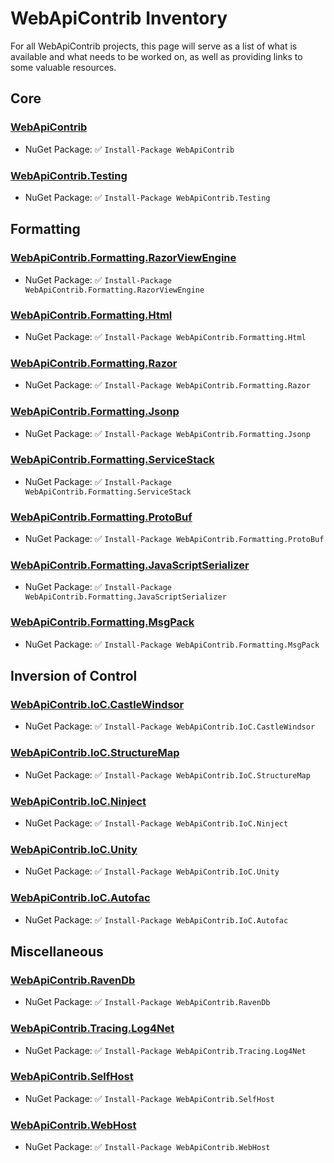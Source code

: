 # WebApiContrib Inventory

For all WebApiContrib projects, this page will serve as a list of what is available and what needs to be 
worked on, as well as providing links to some valuable resources.

## Core

### [WebApiContrib](http://github.com/WebApiContrib/WebApiContrib)

* NuGet Package: :white_check_mark: `Install-Package WebApiContrib`

### [WebApiContrib.Testing](http://github.com/WebApiContrib/WebApiContrib.Testing)

* NuGet Package: :white_check_mark: `Install-Package WebApiContrib.Testing`

## Formatting

###  [WebApiContrib.Formatting.RazorViewEngine](http://github.com/WebApiContrib/WebApiContrib.Formatting.RazorViewEngine)

* NuGet Package: :white_check_mark: `Install-Package WebApiContrib.Formatting.RazorViewEngine`

### [WebApiContrib.Formatting.Html](http://github.com/WebApiContrib/WebApiContrib.Formatting.Html)

* NuGet Package: :white_check_mark: `Install-Package WebApiContrib.Formatting.Html`

### [WebApiContrib.Formatting.Razor](http://github.com/WebApiContrib/WebApiContrib.Formatting.Razor)

* NuGet Package: :white_check_mark: `Install-Package WebApiContrib.Formatting.Razor`

### [WebApiContrib.Formatting.Jsonp](http://github.com/WebApiContrib/WebApiContrib.Formatting.Jsonp)

* NuGet Package: :white_check_mark: `Install-Package WebApiContrib.Formatting.Jsonp`

### [WebApiContrib.Formatting.ServiceStack](http://github.com/WebApiContrib/WebApiContrib.Formatting.ServiceStack)

* NuGet Package: :white_check_mark: `Install-Package WebApiContrib.Formatting.ServiceStack`

### [WebApiContrib.Formatting.ProtoBuf](http://github.com/WebApiContrib/WebApiContrib.Formatting.ProtoBuf)

* NuGet Package: :white_check_mark: `Install-Package WebApiContrib.Formatting.ProtoBuf`

### [WebApiContrib.Formatting.JavaScriptSerializer](http://github.com/WebApiContrib/WebApiContrib.Formatting.JavaScriptSerializer)

* NuGet Package: :white_check_mark: `Install-Package WebApiContrib.Formatting.JavaScriptSerializer`

### [WebApiContrib.Formatting.MsgPack](http://github.com/WebApiContrib/WebApiContrib.Formatting.MsgPack)

* NuGet Package: :white_check_mark: `Install-Package WebApiContrib.Formatting.MsgPack`

## Inversion of Control

### [WebApiContrib.IoC.CastleWindsor](http://github.com/WebApiContrib/WebApiContrib.IoC.CastleWindsor)

* NuGet Package: :white_check_mark: `Install-Package WebApiContrib.IoC.CastleWindsor`

### [WebApiContrib.IoC.StructureMap](http://github.com/WebApiContrib/WebApiContrib.IoC.StructureMap)

* NuGet Package: :white_check_mark: `Install-Package WebApiContrib.IoC.StructureMap`

### [WebApiContrib.IoC.Ninject](http://github.com/WebApiContrib/WebApiContrib.IoC.Ninject)

* NuGet Package: :white_check_mark: `Install-Package WebApiContrib.IoC.Ninject`

### [WebApiContrib.IoC.Unity](http://github.com/WebApiContrib/WebApiContrib.IoC.Unity)

* NuGet Package: :white_check_mark: `Install-Package WebApiContrib.IoC.Unity`

### [WebApiContrib.IoC.Autofac](http://github.com/WebApiContrib/WebApiContrib.IoC.Autofac)

* NuGet Package: :white_check_mark: `Install-Package WebApiContrib.IoC.Autofac`

## Miscellaneous

### [WebApiContrib.RavenDb](http://github.com/WebApiContrib/WebApiContrib.RavenDb)

* NuGet Package: :white_check_mark: `Install-Package WebApiContrib.RavenDb`

### [WebApiContrib.Tracing.Log4Net](http://github.com/WebApiContrib/WebApiContrib.Tracing.Log4Net)

* NuGet Package: :white_check_mark: `Install-Package WebApiContrib.Tracing.Log4Net`

### [WebApiContrib.SelfHost](http://github.com/WebApiContrib/WebApiContrib.SelfHost)

* NuGet Package: :white_check_mark: `Install-Package WebApiContrib.SelfHost`

### [WebApiContrib.WebHost](http://github.com/WebApiContrib/WebApiContrib.WebHost)

* NuGet Package: :white_check_mark: `Install-Package WebApiContrib.WebHost`

